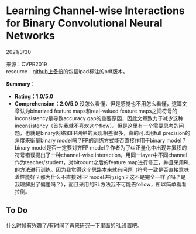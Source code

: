# Learning Channel-wise Interactions for Binary Convolutional Neural Networks  

2021/3/30  

来源：CVPR2019  
resource：[github上备份](https://github.com/YouCaiJun98/YouCaiJun98.github.io/blob/master/articles/BNN/Wang_Learning_Channel-Wise_Interactions_for_Binar.pdf)的包括ipad标注的pdf版本。  

**Summary**：  
* **Rating：1.0/5.0**
* **Comprehension：2.0/5.0**
没怎么看懂，但是感觉也不用怎么看懂，这篇文章认为binarized feature maps和real-valued feature maps之间符号的inconsistency是导致accuracy gap的重要原因，因此文章致力于减少这种inconsistency（首先我就不喜欢这个flow）。但是这里有一个需要思考的问题，也就是binary网络和FP网络的表现相差很多，真的可以用full precision的角度来衡量binary model吗？FP的训练方式能否直接作用于binary model？binary model是否一定要对齐FP model？作者为了纠正量化中出现并累积的符号错误提出了一种channel-wise interaction，用同一layer中不同channel作为teacher/student，对bitcount之后的feature map进行修正，并且采用RL的方法进行训练。因为我觉得这个思路本来就有问题（符号一致是否直接意味着性能好？那为什么不直接对FP model进行sign？这不是完全一样了吗？是我理解出了偏差吗？），而且采用的RL方法我不可能去follow，所以简单看看拉倒。  

## To Do  
什么时候有兴趣了/有时间了再来研究一下里面的RL设置吧。  